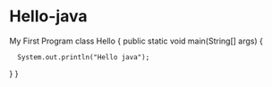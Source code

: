 # Hello-java
My First Program
class Hello
{
   public static void main(String[] args)
   {
  
      System.out.println("Hello java");
   }
}
